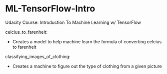# ML-TensorFlow-Intro
Udacity Course: Introduction To Machine Learning w/ TensorFlow

celcius_to_farenheit:
- Creates a model to help machine learn the formula of converting celcius to farenheit

classifying_images_of_clothing:
- Creates a machine to figure out the type of clothing from a given picture
